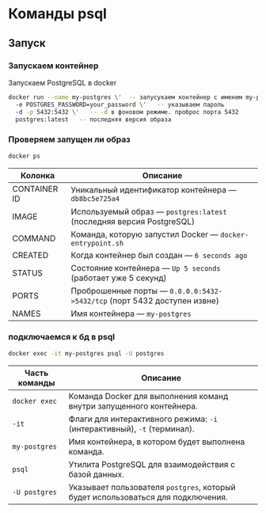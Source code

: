 # Команды psql

## Запуск

### Запускаем контейнер
Запускаем PostgreSQL в docker
```bash
docker run --name my-postgres \'  -- запусукаем контейнер с именем my-postgres
  -e POSTGRES_PASSWORD=your_password \'   -- указываем пароль
  -d -p 5432:5432 \'   -- -d в фоновом режиме. проброс порта 5432 
  postgres:latest   -- последняя версия образа
```

### Проверяем запущен ли образ  
```bash
docker ps
```  
| Колонка         | Описание                                                                 |
|----------------|--------------------------------------------------------------------------|
| CONTAINER ID   | Уникальный идентификатор контейнера — `db8bc5e725a4`                      |
| IMAGE          | Используемый образ — `postgres:latest` (последняя версия PostgreSQL)     |
| COMMAND        | Команда, которую запустил Docker — `docker-entrypoint.sh`               |
| CREATED        | Когда контейнер был создан — `6 seconds ago`                            |
| STATUS         | Состояние контейнера — `Up 5 seconds` (работает уже 5 секунд)            |
| PORTS          | Проброшенные порты — `0.0.0.0:5432->5432/tcp` (порт 5432 доступен извне) |
| NAMES          | Имя контейнера — `my-postgres`                                           |

### подключаемся к бд в psql
```bash
docker exec -it my-postgres psql -U postgres
```
| Часть команды                                 | Описание                                                                 |
|----------------------------------------------|--------------------------------------------------------------------------|
| `docker exec`                                | Команда Docker для выполнения команд внутри запущенного контейнера.      |
| `-it`                                        | Флаги для интерактивного режима: `-i` (интерактивный), `-t` (терминал). |
| `my-postgres`                                | Имя контейнера, в котором будет выполнена команда.                      |
| `psql`                                       | Утилита PostgreSQL для взаимодействия с базой данных.                   |
| `-U postgres`                                | Указывает пользователя `postgres`, который будет использоваться для подключения. |

